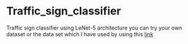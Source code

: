 # Traffic_sign_classifier
Traffic sign classifier using LeNet-5 architecture
you can try your own dataset or the data set which I have used by using this <a href=https://mega.nz/folder/vfAHSYAD#Dgybpbx-KOam2ZsMdQe-Iw>link</a>
